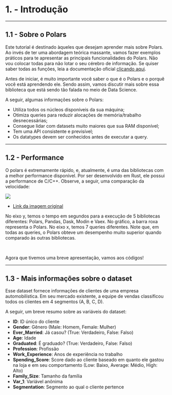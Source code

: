 # 1. - Introdução

<hr>

## 1.1 - Sobre o Polars

Este tutorial é destinado àqueles que desejam aprender mais sobre Polars. Ao invés de ter uma abordagem teórica massante, vamos fazer exemplos práticos para te apresentar as principais funcionalidades do Polars. Não vou colocar todas para não lotar o seu cérebro de informação. Se quiser saber todas as funções, leia a documentação oficial <a href="https://pola-rs.github.io/polars/py-polars/html/reference/index.html" target="_blank">clicando aqui</a>. 

Antes de iniciar, é muito importante você saber o que é o Polars e o porquê você está aprendendo ele. Sendo assim, vamos discutir mais sobre essa biblioteca que está sendo tão falada no meio de Data Science.

A seguir, algumas informações sobre o Polars:
<ul>
    <li> Utiliza todos os núcleos disponíveis da sua máquina;
    <li> Otimiza queries para reduzir alocações de memória/trabalho desnecessárias; 
    <li> Consegue lidar com datasets muito maiores que sua RAM disponível;
    <li> Tem uma API consistente e previsível;
    <li> Os datatypes devem ser conhecidos antes de executar a query. 
</ul>

<hr>

## 1.2 - Performance

O polars é extremamente rápido, e, atualmente, é uma das bibliotecas com a melhor performance disponível. Por ser desenvolvido em Rust, ele possui a performance de C/C++. Observe, a seguir, uma comparação da velocidade:


  <img src="https://i.ibb.co/bB5Kkw8/0-2n0-Wx-R2qvc1z5f-Mg.png">
<ul>
    <li><a href = "https://github.com/pola-rs/tpch" source = "_blank">Link da imagem original</a>
</ul>

No eixo y, temos o tempo em segundos para a execução de 5 bibliotecas diferentes: Polars, Pandas, Dask, Modin e Vaex. No gráfico, a barra roxa representa o Polars. No eixo x, temos 7 queries diferentes. Note que, em todas as queries, o Polars obteve um desempenho muito superior quando comparado às outras bibliotecas.

<br>

Agora que tivemos uma breve apresentação, vamos aos códigos!

<hr>

## 1.3 - Mais informações sobre o dataset

Esse dataset fornece informações de clientes de uma empresa automobilística. Em seu mercado existente, a equipe de vendas classificou todos os clientes em 4 segmentos (A, B, C, D). 

A seguir, um breve resumo sobre as variáveis do dataset:

<ul>
    <li> <strong>ID</strong>: ID único do cliente
    <li> <strong>Gender</strong>: Gênero (Male: Homem, Female: Mulher)
    <li> <strong>Ever_Married</strong>: Já casou? (True: Verdadeiro, False: Falso)
    <li> <strong>Age</strong>: Idade
    <li> <strong>Graduated</strong>: É graduado? (True: Verdadeiro, False: Falso)
    <li> <strong>Profession</strong>: Profissão
    <li> <strong>Work_Experience</strong>: Anos de experiência no trabalho
    <li> <strong>Spending_Score</strong>: Score dado ao cliente baseado em quanto ele gastou na loja e em seu comportamento (Low: Baixo, Average: Médio, High: Alto)
    <li> <strong>Family_Size</strong>: Tamanho da família 
    <li> <strong>Var_1</strong>: Variável anônima 
    <li> <strong>Segmentation</strong>: Segmento ao qual o cliente pertence
</ul>
